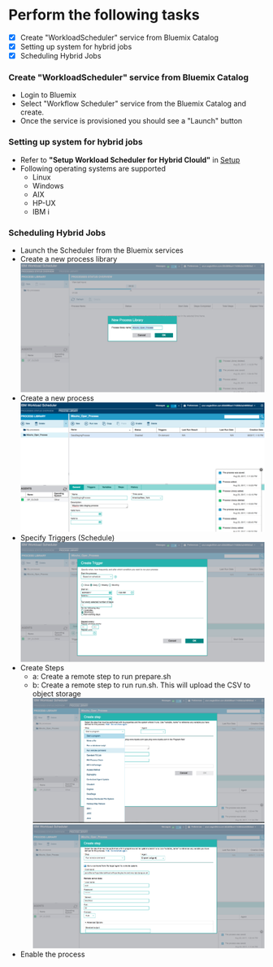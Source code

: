 
# Perform the following tasks
- [x] Create "WorkloadScheduler" service from Bluemix Catalog
- [x] Setting up system for hybrid jobs
- [x] Scheduling Hybrid Jobs

### Create "WorkloadScheduler" service from Bluemix Catalog
- Login to Bluemix
- Select "Workflow Scheduler" service from the Bluemix Catalog and create.
- Once the service is provisioned you should see a "Launch" button

### Setting up system for hybrid jobs
- Refer to **"Setup Workload Scheduler for Hybrid Clould"** in [Setup](https://github.com/arunwagle/DemoRepo/blob/master/clients/Mizuho/Reporting/setupdoc.md)
- Following operating systems are supported
  - Linux
  - Windows
  - AIX
  - HP-UX
  - IBM i
### Scheduling Hybrid Jobs
- Launch the Scheduler from the Bluemix services
- Create a new process library
    <img src="https://github.com/arunwagle/DemoRepo/blob/master/clients/Mizuho/images/WS_ProcessLibrary.png">
- Create a new process
    <img src="https://github.com/arunwagle/DemoRepo/blob/master/clients/Mizuho/images/WS_Process_1.png">
- Specify Triggers (Schedule)
    <img src="https://github.com/arunwagle/DemoRepo/blob/master/clients/Mizuho/images/WS_Process_2.png">
- Create Steps
  - a: Create a remote step to run prepare.sh
  - b: Create a remote step to run run.sh. This will upload the CSV to object storage
    <img src="https://github.com/arunwagle/DemoRepo/blob/master/clients/Mizuho/images/WS_Process_3.png">
    <img src="https://github.com/arunwagle/DemoRepo/blob/master/clients/Mizuho/images/WS_Process_4.png">  
- Enable the process
